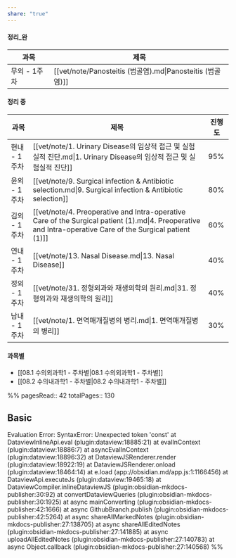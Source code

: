 ```yaml
---
share: "true"
---
```


#### 정리_완

| 과목       | 제목                                                   |
| -------- | ---------------------------------------------------- |
| 무외 - 1주차 | [[vet/note/Panosteitis (범골염).md\|Panosteitis (범골염)]] |


#### 정리 중
| 과목       | 제목                                                                                                                                                         | 진행도 |
| -------- | ---------------------------------------------------------------------------------------------------------------------------------------------------------- | --- |
| 현내 - 1주차 | [[vet/note/1. Urinary Disease의 임상적 접근 및 실험실적 진단.md\|1. Urinary Disease의 임상적 접근 및 실험실적 진단]]                                                                 | 95% |
| 윤외 - 1주차 | [[vet/note/9. Surgical infection & Antibiotic selection.md\|9. Surgical infection & Antibiotic selection]]                                                 | 80% |
| 김외 - 1주차 | [[vet/note/4. Preoperative and Intra-operative Care of the Surgical patient (1).md\|4. Preoperative and Intra-operative Care of the Surgical patient (1)]] | 60% |
| 연내 - 1주차 | [[vet/note/13. Nasal Disease.md\|13. Nasal Disease]]                                                                                                       | 40% |
| 정외 - 1주차 | [[vet/note/31. 정형외과와 재생의학의 원리.md\|31. 정형외과와 재생의학의 원리]]                                                                                                     | 40% |
| 남내 - 1주차 | [[vet/note/1. 면역매개질병의 병리.md\|1. 면역매개질병의 병리]]                                                                                                               | 30% |




#### 과목별
- [[08.1 수의외과학1 - 주차별|08.1 수의외과학1 - 주차별]]
- [[08.2 수의내과학1 - 주차별|08.2 수의내과학1 - 주차별]]

%%
pagesRead:: 42
totalPages:: 130

## Basic 

Evaluation Error: SyntaxError: Unexpected token 'const'
    at DataviewInlineApi.eval (plugin:dataview:18885:21)
    at evalInContext (plugin:dataview:18886:7)
    at asyncEvalInContext (plugin:dataview:18896:32)
    at DataviewJSRenderer.render (plugin:dataview:18922:19)
    at DataviewJSRenderer.onload (plugin:dataview:18464:14)
    at e.load (app://obsidian.md/app.js:1:1166456)
    at DataviewApi.executeJs (plugin:dataview:19465:18)
    at DataviewCompiler.inlineDataviewJS (plugin:obsidian-mkdocs-publisher:30:92)
    at convertDataviewQueries (plugin:obsidian-mkdocs-publisher:30:1925)
    at async mainConverting (plugin:obsidian-mkdocs-publisher:42:1666)
    at async GithubBranch.publish (plugin:obsidian-mkdocs-publisher:42:5264)
    at async shareAllMarkedNotes (plugin:obsidian-mkdocs-publisher:27:138705)
    at async shareAllEditedNotes (plugin:obsidian-mkdocs-publisher:27:141885)
    at async uploadAllEditedNotes (plugin:obsidian-mkdocs-publisher:27:140783)
    at async Object.callback (plugin:obsidian-mkdocs-publisher:27:140568)
%%